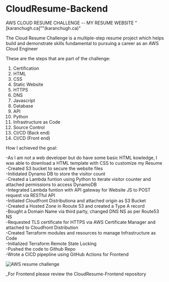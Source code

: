 # CloudResume-Backend
AWS CLOUD RESUME CHALLENGE -- MY RESUME WEBSITE "[karanchugh.ca]""(karanchugh.ca)"

The Cloud Resume Challenge is a multiple-step resume project which helps build and demonstrate skills fundamental to pursuing a career as an AWS Cloud Engineer

These are the steps that are part of the challenge:

1.  Certification
2.  HTML
3.  CSS
4.  Static Website
5.  HTTPS
6.  DNS
7.  Javascript
8.  Database
9.  API
10. Python
11. Infrastructure as Code
12. Source Control
13. CI/CD (Back end)
14. CI/CD (Front end)

How I achieved the goal:

-As I am not a web developer but do have some basic HTML kowledge, I was able to download a HTML template with CSS to customize my Resume  
-Created S3 bucket to secure the website files  
-Initidated Dynamo DB to store the visitor count  
-Created a Lambda funtion using Python to iterate visitor counter and attached permissions to access DynamoDB  
-Integrated Lambda funtion with API gateway for Website JS to POST request via RESTful API  
-Initiated Cloudfront Distributiona and attached origin as S3 Bucket  
-Created a Hosted Zone in Rooute 53 and created a Type A record  
-Bought a Domain Name via third party, changed DNS NS as per Route53 NS  
-Requested TLS certificate for HTTPS via AWS Certificate Manager and attached to Cloudfront Distribution  
-Created Terraform modules and resources to manage Infrastructure as Code  
-Initialized Terraform Remote State Locking  
-Pushed the code to Github Repo  
-Wrote a CICD pipepline using GitHub Actions for Frontend  

![AWS resume challenge](https://user-images.githubusercontent.com/122704306/224604070-acacefb0-da51-42c1-af0f-ea606f4f234a.png)  

_For Frontend please review the CloudResume-Frontend repository

